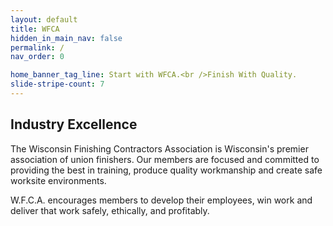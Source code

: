 ```yaml
---
layout: default
title: WFCA
hidden_in_main_nav: false
permalink: /
nav_order: 0

home_banner_tag_line: Start with WFCA.<br />Finish With Quality.
slide-stripe-count: 7
---
```


## Industry Excellence

The Wisconsin Finishing Contractors Association is Wisconsin's premier association of union finishers. Our members are focused and committed to providing the best in training, produce quality workmanship and create safe worksite environments.

W.F.C.A. encourages members to develop their employees, win work and deliver that work safely, ethically, and profitably.
